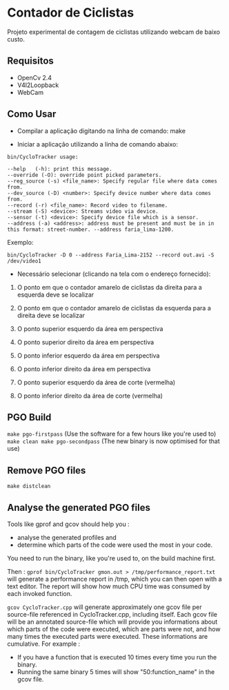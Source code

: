 Contador de Ciclistas
=====================

Projeto experimental de contagem de ciclistas utilizando webcam de baixo custo.

Requisitos
-----------

- OpenCv 2.4
- V4l2Loopback
- WebCam

Como Usar
---------

- Compilar a aplicação digitando na linha de comando:
make

- Iniciar a aplicação utilizando a linha de comando abaixo:

`bin/CycloTracker usage:`

	--help   (-h): print this message. 
	--override (-O): override point picked parameters.
	--reg_source (-s) <file_name>: Specify regular file where data comes from.
	--dev_source (-D) <number>: Specify device number where data comes from.
	--record (-r) <file_name>: Record video to filename.
	--stream (-S) <device>: Streams video via device.
	--sensor (-t) <device>: Specify device file which is a sensor.
	--address (-a) <address>: address must be present and must be in in this format: street-number. --address faria_lima-1200.

Exemplo:

`bin/CycloTracker -D 0 --address Faria_Lima-2152 --record out.avi -S /dev/video1`

- Necessário selecionar (clicando na tela com o endereço fornecido):

1) O ponto em que o contador amarelo de ciclistas da direita para a esquerda deve se localizar

2) O ponto em que o contador amarelo de ciclistas da esquerda para a direita deve se localizar

3) O ponto superior esquerdo da área em perspectiva 

4) O ponto superior direito da área em perspectiva

5) O ponto inferior esquerdo da área em perspectiva

6) O ponto inferior direito da área em perspectiva

7) O ponto superior esquerdo da área de corte (vermelha)

8) O ponto inferior direito da área de corte (vermelha)

PGO Build
---------

`make pgo-firstpass`
(Use the software for a few hours like you're used to)
`make clean
make pgo-secondpass`
(The new binary is now optimised for that use)

Remove PGO files
----------------

`make distclean`

Analyse the generated PGO files
-------------------------------

Tools like gprof and gcov should help you :
- analyse the generated profiles and
- determine which parts of the code were used the most in your code.

You need to run the binary, like you're used to, on the build machine first.

Then :
`gprof bin/CycloTracker gmon.out > /tmp/performance_report.txt`
will generate a performance report in /tmp, which you can then open with a text editor.
The report will show how much CPU time was consumed by each invoked function.

`gcov CycloTracker.cpp`
will generate approximately one gcov file per source-file referenced in CycloTracker.cpp, including itself.
Each gcov file will be an annotated source-file which will provide you informations about which parts of
the code were executed, which are parts were not, and how many times the executed parts were executed.
These informations are cumulative. For example :
- If you have a function that is executed 10 times every time you run the binary.
- Running the same binary 5 times will show "50:function_name" in the gcov file.

